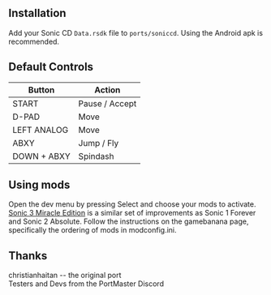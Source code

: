 ## Installation
Add your Sonic CD `Data.rsdk` file to `ports/soniccd`. Using the Android apk is recommended.

## Default Controls
| Button | Action |
|--|--|
|START|Pause / Accept|
|D-PAD|Move|
|LEFT ANALOG|Move|
|ABXY|Jump / Fly|
|DOWN + ABXY|Spindash|

## Using mods
Open the dev menu by pressing Select and choose your mods to activate. [Sonic 3 Miracle Edition](https://gamebanana.com/mods/293589) is a similar set of improvements as Sonic 1 Forever and Sonic 2 Absolute. Follow the instructions on the gamebanana page, specifically the ordering of mods in modconfig.ini.

## Thanks
christianhaitan -- the original port  
Testers and Devs from the PortMaster Discord  




